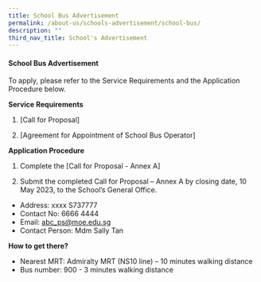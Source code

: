 ```yaml
---
title: School Bus Advertisement
permalink: /about-us/schools-advertisement/school-bus/
description: ""
third_nav_title: School's Advertisement
---
```

#### School Bus Advertisement

To apply, please refer to the Service Requirements and the Application Procedure below.

**Service Requirements**
1.	[Call for Proposal]
 
2.	[Agreement for Appointment of School Bus Operator]

**Application Procedure**

1. Complete the [Call for Proposal - Annex A]

2. Submit the completed Call for Proposal – Annex A by closing date, 10 May 2023, to the School’s General Office.

* Address: xxxx S737777
* Contact No: 6666 4444 
* Email: abc_ps@moe.edu.sg
* Contact Person: Mdm Sally Tan


**How to get there?**
* Nearest MRT: Admiralty MRT (NS10 line) – 10 minutes walking distance
* Bus number: 900 - 3 minutes walking distance